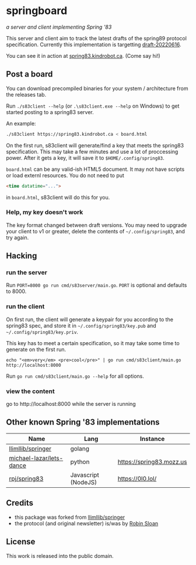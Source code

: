 # springboard

_a server and client implementing Spring '83_

This server and client aim to track the latest drafts of the spring89 protocol specification.
Currently this implementation is targetting [draft-20220616](https://github.com/robinsloan/spring-83-spec/blob/main/draft-20220616.md).

You can see it in action at [spring83.kindrobot.ca](https://spring83.kindrobot.ca). (Come say hi!)

## Post a board

You can download precompiled binaries for your system / architecture from the releases tab.

Run `./s83client --help` (or `.\s83client.exe --help` on Windows) to get started posting to a spring83 server.

An example:

```bash
./s83client https://spring83.kindrobot.ca < board.html
```

On the first run, s83client will generate/find a key that meets the spring83
specification. This may take a few minutes and use a lot of proccessing power.
After it gets a key, it will save it to `$HOME/.config/spring83`. 

`board.html` can be any valid-ish HTML5 document. It may not have scripts or
load externl resources. You do not need to put

```html
<time datatime="...">
```

in `board.html`, s83client will do this for you.

### Help, my key doesn't work

The key format changed between draft versions. You may need to upgrade your client to v1 or greater, delete the contents of `~/.config/spring83`, and try again.

## Hacking

### run the server

Run `PORT=8000 go run cmd/s83server/main.go`.  `PORT` is optional and defaults to 8000.

### run the client

On first run, the client will generate a keypair for you according to the spring83 spec, and store it in `~/.config/spring83/key.pub` and `~/.config/spring83/key.priv`.

This key has to meet a certain specification, so it may take some time to generate on the first run.

`echo "<em>very</em> <pre>cool</pre>" | go run cmd/s83client/main.go http://localhost:8000`

Run `go run cmd/s83client/main.go --help` for all options.

### view the content

go to http://localhost:8000 while the server is running

## Other known Spring '83 implementations
| Name                       | Lang                | Instance                 |
| -------------------------- | ------------------- | -------------------------|
| [llimllib/springer]        | golang              |                          |
| [michael-lazar/lets-dance] | python              | https://spring83.mozz.us |
| [rpj/spring83]             | Javascript (NodeJS) | https://0l0.lol/         |

## Credits

- this package was forked from [llimllib/springer](https://github.com/llimllib/springer/)
- the protocol (and original newsletter) is/was by [Robin Sloan](https://www.robinsloan.com/lab/specifying-spring-83/)

## License

This work is released into the public domain.

[llimllib/springer]: https://github.com/llimllib/springer
[michael-lazar/lets-dance]: https://github.com/michael-lazar/lets-dance
[rpj/spring83]: https://github.com/rpj/spring83
